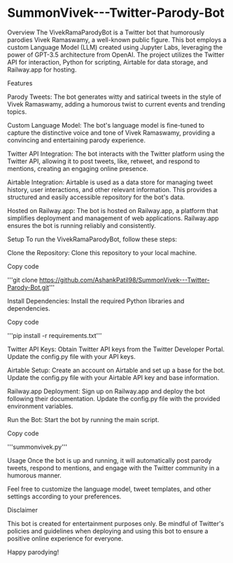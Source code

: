 # SummonVivek---Twitter-Parody-Bot
Overview
The VivekRamaParodyBot is a Twitter bot that humorously parodies Vivek Ramaswamy, a well-known public figure. This bot employs a custom Language Model (LLM) created using Jupyter Labs, leveraging the power of GPT-3.5 architecture from OpenAI. The project utilizes the Twitter API for interaction, Python for scripting, Airtable for data storage, and Railway.app for hosting.

Features

Parody Tweets: The bot generates witty and satirical tweets in the style of Vivek Ramaswamy, adding a humorous twist to current events and trending topics.

Custom Language Model: The bot's language model is fine-tuned to capture the distinctive voice and tone of Vivek Ramaswamy, providing a convincing and entertaining parody experience.

Twitter API Integration: The bot interacts with the Twitter platform using the Twitter API, allowing it to post tweets, like, retweet, and respond to mentions, creating an engaging online presence.

Airtable Integration: Airtable is used as a data store for managing tweet history, user interactions, and other relevant information. This provides a structured and easily accessible repository for the bot's data.

Hosted on Railway.app: The bot is hosted on Railway.app, a platform that simplifies deployment and management of web applications. Railway.app ensures the bot is running reliably and consistently.

Setup
To run the VivekRamaParodyBot, follow these steps:

Clone the Repository: Clone this repository to your local machine.


Copy code

'''git clone https://github.com/AshankPatil98/SummonVivek---Twitter-Parody-Bot.git'''

Install Dependencies: Install the required Python libraries and dependencies.

Copy code

'''pip install -r requirements.txt'''

Twitter API Keys: Obtain Twitter API keys from the Twitter Developer Portal. Update the config.py file with your API keys.

Airtable Setup: Create an account on Airtable and set up a base for the bot. Update the config.py file with your Airtable API key and base information.

Railway.app Deployment: Sign up on Railway.app and deploy the bot following their documentation. Update the config.py file with the provided environment variables.

Run the Bot: Start the bot by running the main script.

Copy code

'''summonvivek.py'''

Usage
Once the bot is up and running, it will automatically post parody tweets, respond to mentions, and engage with the Twitter community in a humorous manner.

Feel free to customize the language model, tweet templates, and other settings according to your preferences.

Disclaimer

This bot is created for entertainment purposes only. Be mindful of Twitter's policies and guidelines when deploying and using this bot to ensure a positive online experience for everyone.

Happy parodying!